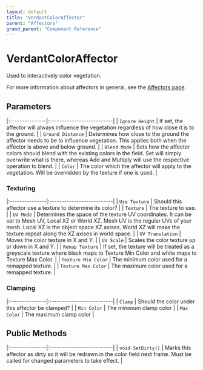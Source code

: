 ```yaml
---
layout: default
title: "VerdantColorAffector"
parent: "Affectors"
grand_parent: "Component Reference"
---
```


# VerdantColorAffector
Used to interactively color vegetation.

For more information about affectors in general, see the [Affectors page](index.html). 

## Parameters

|:---------------|:--------------------------|
| `Ignore Height` | If set, the affector will always influence the vegetation regardless of how close it is to the ground.  |
| `Ground Distance` | Determines how close to the ground the affector needs to be to influence vegetation. This applies both when the affector is above and below ground. |
| `Blend Mode` | Sets how the affector colors should blend with the existing colors in the field. Set will simply overwrite what is there, whereas Add and Multiply will use the respective operation to blend. |
| `Color` | The color which the affector will apply to the vegetation. Will be overridden by the texture if one is used. |

### Texturing

|:---------------|:--------------------------|
| `Use Texture` | Should this affector use a texture to determine its color? |
| `Texture` | The texture to use. |
| `UV Mode` | Determines the space of the texture UV coordinates. It can be set to Mesh UV, Local XZ or World XZ. Mesh UV is the regular UVs of your mesh. Local XZ is the object space XZ axises. World XZ will make the texture repeat along the XZ axises in world space. |
| `UV Translation` | Moves the color texture in X and Y. |
| `UV Scale` | Scales the color texture up or down in X and Y. |
| `Remap Texture` | If set, the texture will be treated as a greyscale texture where black maps to Texture Min Color and white maps to Texture Max Color.  |
| `Texture Min Color` | The minimum color used for a remapped texture. |
| `Texture Max Color` | The maximum color used for a remapped texture. |

### Clamping

|:---------------|:--------------------------|
| `Clamp` | Should the color under this affector be clamped? |
| `Min Color` | The minimum clamp color |
| `Max Color` | The maximum clamp color |

## Public Methods

|:---------------|:--------------------------|
| `void SetDirty()` | Marks this affector as dirty so it will be redrawn in the color field next frame. Must be called for changed parameters to take effect. |


